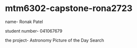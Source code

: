 # mtm6302-capstone-rona2723

name- Ronak Patel

 student number- 041067679
 

   the project- Astronomy Picture of the Day Search
   